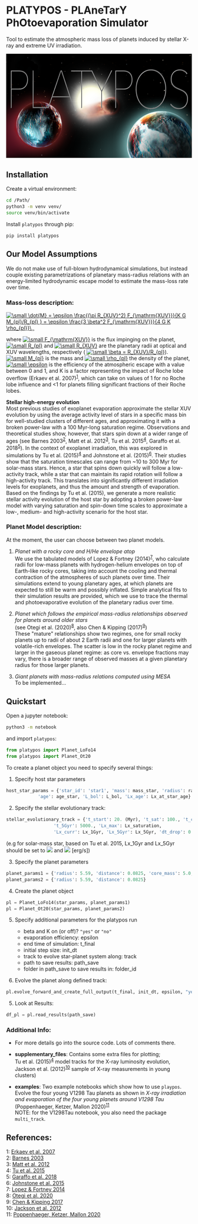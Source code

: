 # PLATYPOS - PLAneTarY PhOtoevaporation Simulator
Tool to estimate the atmospheric mass loss of planets induced by stellar X-ray and extreme UV irradiation. 

![](./supplementary_files/platypos3_2_best.png)

## Installation

Create a virtual environment:

```bash
cd /Path/
python3 -m venv venv/
source venv/bin/activate
```

Install ```platypos``` through pip:

```bash
pip install platypos
```

## Our Model Assumptions
We do not make use of full-blown hydrodynamical simulations, but instead couple existing parametrizations of planetary mass-radius relations with an energy-limited hydrodynamic escape model to estimate the mass-loss rate over time.

### Mass-loss description: <br> 
<a href="https://www.codecogs.com/eqnedit.php?latex=\small&space;\dot{M}&space;=&space;\epsilon&space;\frac{(\pi&space;R_{XUV}^2)&space;F_{\mathrm{XUV}}}{K&space;G&space;M_{pl}/R_{pl}&space;}&space;=&space;\epsilon&space;\frac{3&space;\beta^2&space;F_{\mathrm{XUV}}}{4&space;G&space;K&space;\rho_{pl}}\,," target="_blank"><img src="https://latex.codecogs.com/gif.latex?\small&space;\dot{M}&space;=&space;\epsilon&space;\frac{(\pi&space;R_{XUV}^2)&space;F_{\mathrm{XUV}}}{K&space;G&space;M_{pl}/R_{pl}&space;}&space;=&space;\epsilon&space;\frac{3&space;\beta^2&space;F_{\mathrm{XUV}}}{4&space;G&space;K&space;\rho_{pl}}\,," title="\small \dot{M} = \epsilon \frac{(\pi R_{XUV}^2) F_{\mathrm{XUV}}}{K G M_{pl}/R_{pl} } = \epsilon \frac{3 \beta^2 F_{\mathrm{XUV}}}{4 G K \rho_{pl}}\,," /></a>

where 
<a href="https://www.codecogs.com/eqnedit.php?latex=\small&space;F_{\mathrm{XUV}}" target="_blank"><img src="https://latex.codecogs.com/gif.latex?\small&space;F_{\mathrm{XUV}}" title="\small F_{\mathrm{XUV}}" /></a>
is the flux impinging on the planet, 
<a href="https://www.codecogs.com/eqnedit.php?latex=\small&space;R_{pl}" target="_blank"><img src="https://latex.codecogs.com/gif.latex?\small&space;R_{pl}" title="\small R_{pl}" /></a>
and 
<a href="https://www.codecogs.com/eqnedit.php?latex=\small&space;R_{XUV}" target="_blank"><img src="https://latex.codecogs.com/gif.latex?\small&space;R_{XUV}" title="\small R_{XUV}" /></a>
are the planetary radii at optical and XUV wavelengths, respectively (
<a href="https://www.codecogs.com/eqnedit.php?latex=\small&space;\beta&space;=&space;R_{XUV}/R_{pl}" target="_blank"><img src="https://latex.codecogs.com/gif.latex?\small&space;\beta&space;=&space;R_{XUV}/R_{pl}" title="\small \beta = R_{XUV}/R_{pl}" /></a>).
<a href="https://www.codecogs.com/eqnedit.php?latex=\small&space;M_{pl}" target="_blank"><img src="https://latex.codecogs.com/gif.latex?\small&space;M_{pl}" title="\small M_{pl}" /></a>
is the mass and 
<a href="https://www.codecogs.com/eqnedit.php?latex=\small&space;\rho_{pl}" target="_blank"><img src="https://latex.codecogs.com/gif.latex?\small&space;\rho_{pl}" title="\small \rho_{pl}" /></a>
the density of the planet, 
<a href="https://www.codecogs.com/eqnedit.php?latex=\small&space;\epsilon" target="_blank"><img src="https://latex.codecogs.com/gif.latex?\small&space;\epsilon" title="\small \epsilon" /></a>
is the efficiency of the atmospheric escape with a value between 0 and 1, and K is a factor representing the impact of Roche lobe overflow (Erkaev et al. 2007)<sup>[1](#Erkaev-et-al-07)</sup>, which can take on values of 1 for no Roche lobe influence and <1 for planets filling significant fractions of their Roche lobes.

**Stellar high-energy evolution**  <br>
Most previous studies of exoplanet evaporation approximate the stellar XUV evolution by using the average activity level of stars in a specific mass bin for well-studied clusters of different ages, and approximating it with a broken power-law with a 100 Myr-long saturation regime. Observations and theoretical studies show, however, that stars spin down at a wider range of ages (see Barnes 2003<sup>[2](#Barnes-03)</sup>, Matt et al. 2012<sup>[3](#Matt-et-al-12)</sup>, Tu et al. 2015<sup>[4](#Tu-et-al-15)</sup>, Garaffo et al. 2018<sup>[5](#Garaffo-et-al-2018)</sup>). In the context of exoplanet irradiation, this was explored in simulations by Tu et al. (2015)<sup>[4](#Tu-et-al-15)</sup> and Johnstone et al. (2015)<sup>[6](#Johnstone-et-al-2015)</sup>. Their studies show that the saturation timescales can range from ~10 to 300 Myr for solar-mass stars. Hence, a star that spins down quickly will follow a low-activity track, while a star that can maintain its rapid rotation will follow a high-activity track. This translates into significantly different irradiation levels for exoplanets, and thus the amount and strength of evaporation. Based on the findings by Tu et al. (2015), we generate a more realistic stellar activity evolution of the host star by adopting a broken power-law model with varying saturation and spin-down time scales to approximate a low-, medium- and high-activity scenario for the host star.


### Planet Model description: <br>
At the moment, the user can choose between two planet models.

1. *Planet with a rocky core and H/He envelope atop* <br>
We use the tabulated models of Lopez & Fortney (2014)<sup>[7](#Lopez-Fortney-14)</sup>, who calculate radii for low-mass planets with hydrogen-helium envelopes on top of Earth-like rocky cores, taking into account the cooling and thermal contraction of the atmospheres of such planets over time. Their simulations extend to young planetary ages, at which planets are expected to still be warm and possibly inflated. Simple analytical fits to their simulation results are provided, which we use to trace the thermal and photoevaporative evolution of the planetary radius over time.

1. *Planet which follows the empirical mass-radius relationships observed for planets around older stars* <br> 
(see Otegi et al. (2020)<sup>[8](#Otegi-et-al-2020)</sup>, also Chen & Kipping (2017)<sup>[9](#Chen-Kipping-2017)</sup>) <br>
These "mature" relationships show two regimes, one for small rocky planets up to radii of about 2 Earth radii and one for larger planets with volatile-rich envelopes. The scatter is low in the rocky planet regime and larger in the gaseous planet regime: as core vs. envelope fractions may vary, there is a broader range of observed masses at a given planetary radius for those larger planets. 

1. *Giant planets with mass-radius relations computed using MESA* <br>
To be implemented...


## Quickstart

Open a jupyter notebook:
```bash
python3 -m notebook
```
and import `platypos`: 
```python
from platypos import Planet_LoFo14
from platypos import Planet_Ot20
```

To create a planet object you need to specify several things: <br>
1) Specify host star parameters <br>
```python
host_star_params = {'star_id': 'star1', 'mass': mass_star, 'radius': radius_star,
		    'age': age_star, 'L_bol': L_bol, 'Lx_age': Lx_at_star_age}
```

2) Specify the stellar evolutionary track: <br> 
```python
stellar_evolutionary_track = {'t_start': 20. (Myr), 't_sat': 100., 't_curr': 1000.,
			      't_5Gyr': 5000., 'Lx_max': Lx_saturation,
			      'Lx_curr': Lx_1Gyr, 'Lx_5Gyr': Lx_5Gyr, 'dt_drop': 0., 'Lx_drop_factor': 0.}
```

(e.g for solar-mass star, based on Tu et al. 2015, Lx_1Gyr and Lx_5Gyr should be set to 
<img src="https://render.githubusercontent.com/render/math?math=$2.10*10^28$"> and <img src="https://render.githubusercontent.com/render/math?math=$1.65*10^27$"> [erg/s]) <br>

3) Specify the planet parameters <br>
```python
planet_params1 = {'radius': 5.59, 'distance': 0.0825, 'core_mass': 5.0, 'metallicity': "solarZ"}
planet_params2 = {'radius': 5.59, 'distance': 0.0825}
```

4) Create the planet object <br>
```python
pl = Planet_LoFo14(star_params, planet_params1)
pl = Planet_Ot20(star_params, planet_params2)
```

5) Specify additional parameters for the platypos run <br>
	- beta and K on (or off)? `"yes"` or `"no"`
	- evaporation efficiency: epsilon
	- end time of simulation: t_final
	- initial step size: init_dt
	- track to evolve star-planet system along: track
	- path to save results: path_save
	- folder in path_save to save results in: folder_id

4) Evolve the planet along defined track: <br>
```python
pl.evolve_forward_and_create_full_output(t_final, init_dt, epsilon, "yes", "yes", track, path_save, folder_id)
```

5) Look at Results: <br>
```python
df_pl = pl.read_results(path_save)
```

### Additional Info:

* For more details go into the source code. Lots of comments there.

* **supplementary_files**: Contains some extra files for plotting; <br>
                           Tu et al. (2015)<sup>[4](#Tu-et-al-15)</sup> model tracks for the X-ray luminosity evolution,  <br>
                           Jackson et al. (2012)<sup>[10](#Jackson-et-al-12)</sup> sample of X-ray measurements in young clusters)

* **examples**: Two example notebooks which show how to use `playpos`.  <br>
		Evolve the four young V1298 Tau planets as shown in *X-ray irradiation and evaporation of the four young planets around V1298 Tau* (Poppenhaeger, 		  Ketzer, Mallon 2020)<sup>[11](#Poppenhaeger-et-al-20)</sup> <br>
		NOTE: for the V1298Tau notebook, you also need the package `multi_track`. 


## References:
<a name="Erkaev-et-al-07">1</a>: [Erkaev et al. 2007](https://arxiv.org/abs/astro-ph/0612729) <br>
<a name="Barnes-03">2</a>: [Barnes 2003](https://arxiv.org/abs/astro-ph/0303631) <br>
<a name="Matt-et-al-12">3</a>: [Matt et al. 2012](https://arxiv.org/abs/1206.2354) <br>
<a name="Tu-et-al-15">4</a>: [Tu et al. 2015](https://arxiv.org/abs/2005.10240) <br>
<a name="Garaffo-et-al-2018">5</a>: [Garaffo et al. 2018](https://arxiv.org/abs/1804.01986) <br>
<a name="Johnstone-et-al-2015">6</a>: [Johnstone et al. 2015](https://arxiv.org/abs/1503.07494) <br>
<a name="Lopez-Fortney-14">7</a>: [Lopez & Fortney 2014](https://arxiv.org/abs/1311.0329) <br>
<a name="Otegi-et-al-2020">8</a>: [Otegi et al. 2020](https://arxiv.org/abs/1911.04745) <br>
<a name="Chen-Kipping-2017">9</a>: [Chen & Kipping 2017](https://arxiv.org/abs/1603.08614) <br>
<a name="Jackson-et-al-12">10</a>: [Jackson et al. 2012](https://arxiv.org/abs/1111.0031) <br>
<a name="Poppenhaeger-et-al-20">11</a>: [Poppenhaeger, Ketzer, Mallon 2020](https://arxiv.org/abs/2005.10240) <br>
